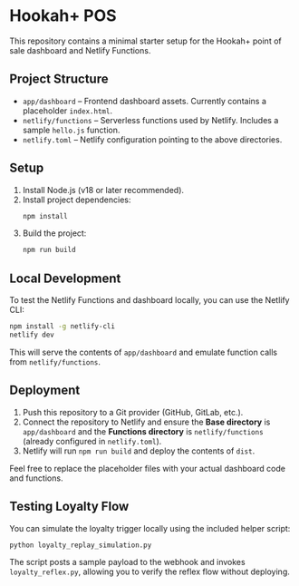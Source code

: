 # Hookah+ POS

This repository contains a minimal starter setup for the Hookah+ point of sale dashboard and Netlify Functions.

## Project Structure

- `app/dashboard` – Frontend dashboard assets. Currently contains a placeholder `index.html`.
- `netlify/functions` – Serverless functions used by Netlify. Includes a sample `hello.js` function.
- `netlify.toml` – Netlify configuration pointing to the above directories.

## Setup

1. Install Node.js (v18 or later recommended).
2. Install project dependencies:
   ```bash
   npm install
   ```
3. Build the project:
   ```bash
   npm run build
   ```

## Local Development

To test the Netlify Functions and dashboard locally, you can use the Netlify CLI:

```bash
npm install -g netlify-cli
netlify dev
```

This will serve the contents of `app/dashboard` and emulate function calls from `netlify/functions`.

## Deployment

1. Push this repository to a Git provider (GitHub, GitLab, etc.).
2. Connect the repository to Netlify and ensure the **Base directory** is `app/dashboard` and the **Functions directory** is `netlify/functions` (already configured in `netlify.toml`).
3. Netlify will run `npm run build` and deploy the contents of `dist`.

Feel free to replace the placeholder files with your actual dashboard code and functions.

## Testing Loyalty Flow

You can simulate the loyalty trigger locally using the included helper script:

```bash
python loyalty_replay_simulation.py
```

The script posts a sample payload to the webhook and invokes `loyalty_reflex.py`,
allowing you to verify the reflex flow without deploying.

